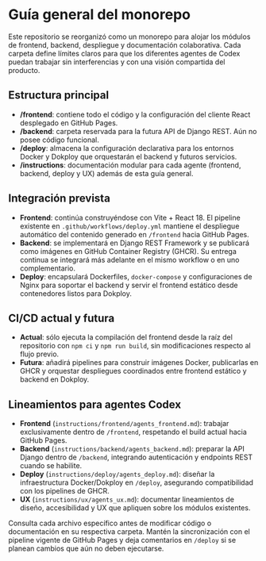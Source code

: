 # Guía general del monorepo

Este repositorio se reorganizó como un monorepo para alojar los módulos de frontend, backend, despliegue y documentación colaborativa. Cada carpeta define límites claros para que los diferentes agentes de Codex puedan trabajar sin interferencias y con una visión compartida del producto.

## Estructura principal
- **/frontend**: contiene todo el código y la configuración del cliente React desplegado en GitHub Pages.
- **/backend**: carpeta reservada para la futura API de Django REST. Aún no posee código funcional.
- **/deploy**: almacena la configuración declarativa para los entornos Docker y Dokploy que orquestarán el backend y futuros servicios.
- **/instructions**: documentación modular para cada agente (frontend, backend, deploy y UX) además de esta guía general.

## Integración prevista
- **Frontend**: continúa construyéndose con Vite + React 18. El pipeline existente en `.github/workflows/deploy.yml` mantiene el despliegue automático del contenido generado en `/frontend` hacia GitHub Pages.
- **Backend**: se implementará en Django REST Framework y se publicará como imágenes en GitHub Container Registry (GHCR). Su entrega continua se integrará más adelante en el mismo workflow o en uno complementario.
- **Deploy**: encapsulará Dockerfiles, `docker-compose` y configuraciones de Nginx para soportar el backend y servir el frontend estático desde contenedores listos para Dokploy.

## CI/CD actual y futura
- **Actual**: sólo ejecuta la compilación del frontend desde la raíz del repositorio con `npm ci` y `npm run build`, sin modificaciones respecto al flujo previo.
- **Futura**: añadirá pipelines para construir imágenes Docker, publicarlas en GHCR y orquestar despliegues coordinados entre frontend estático y backend en Dokploy.

## Lineamientos para agentes Codex
- **Frontend** (`instructions/frontend/agents_frontend.md`): trabajar exclusivamente dentro de `/frontend`, respetando el build actual hacia GitHub Pages.
- **Backend** (`instructions/backend/agents_backend.md`): preparar la API Django dentro de `/backend`, integrando autenticación y endpoints REST cuando se habilite.
- **Deploy** (`instructions/deploy/agents_deploy.md`): diseñar la infraestructura Docker/Dokploy en `/deploy`, asegurando compatibilidad con los pipelines de GHCR.
- **UX** (`instructions/ux/agents_ux.md`): documentar lineamientos de diseño, accesibilidad y UX que apliquen sobre los módulos existentes.

Consulta cada archivo específico antes de modificar código o documentación en su respectiva carpeta. Mantén la sincronización con el pipeline vigente de GitHub Pages y deja comentarios en `/deploy` si se planean cambios que aún no deben ejecutarse.
